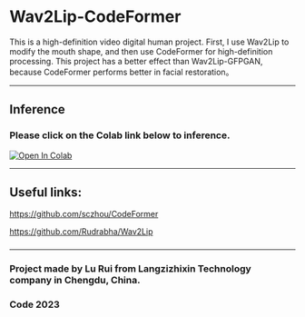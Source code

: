 # Wav2Lip-CodeFormer
This is a high-definition video digital human project.
First, I use Wav2Lip to modify the mouth shape, and then use CodeFormer for high-definition processing.
This project has a better effect than Wav2Lip-GFPGAN, because CodeFormer performs better in facial restoration。

***

## Inference  
### Please click on the Colab link below to inference.

[![Open In Colab][colab-badge]][colab-notebook]

[colab-notebook]: <https://colab.research.google.com/langzizhixin/Wav2Lip-CodeFormer/blob/main/Wav2Lip-CodeFormer.ipynb>

[colab-badge]: <https://colab.research.google.com/assets/colab-badge.svg>

***


## Useful links:
https://github.com/sczhou/CodeFormer

https://github.com/Rudrabha/Wav2Lip

### 
### 

***

### Project  made by Lu Rui from Langzizhixin Technology company in Chengdu, China.
###  Code 2023
